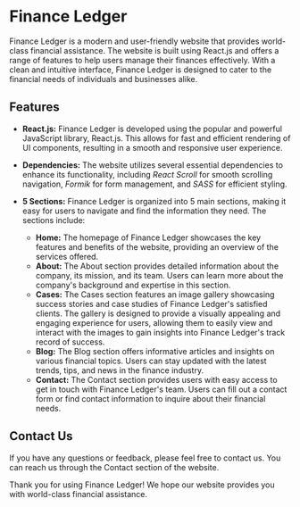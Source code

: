 # Finance Ledger

Finance Ledger is a modern and user-friendly website that provides world-class financial assistance. The website is built using React.js and offers a range of features to help users manage their finances effectively. With a clean and intuitive interface, Finance Ledger is designed to cater to the financial needs of individuals and businesses alike.

## Features

- **React.js:** Finance Ledger is developed using the popular and powerful JavaScript library, React.js. This allows for fast and efficient rendering of UI components, resulting in a smooth and responsive user experience.

- **Dependencies:** The website utilizes several essential dependencies to enhance its functionality, including *React Scroll* for smooth scrolling navigation, *Formik* for form management, and *SASS* for efficient styling.

- **5 Sections:** Finance Ledger is organized into 5 main sections, making it easy for users to navigate and find the information they need. The sections include:

  - **Home:** The homepage of Finance Ledger showcases the key features and benefits of the website, providing an overview of the services offered.
  - **About:** The About section provides detailed information about the company, its mission, and its team. Users can learn more about the company's background and expertise in this section.
  - **Cases:** The Cases section features an image gallery showcasing success stories and case studies of Finance Ledger's satisfied clients. The gallery is designed to provide a visually appealing and engaging experience for users, allowing them to easily view and interact with the images to gain insights into Finance Ledger's track record of success.
  - **Blog:** The Blog section offers informative articles and insights on various financial topics. Users can stay updated with the latest trends, tips, and news in the finance industry.
  - **Contact:** The Contact section provides users with easy access to get in touch with Finance Ledger's team. Users can fill out a contact form or find contact information to inquire about their financial needs.

## Contact Us
If you have any questions or feedback, please feel free to contact us. You can reach us through the Contact section of the website.

Thank you for using Finance Ledger! We hope our website provides you with world-class financial assistance.
